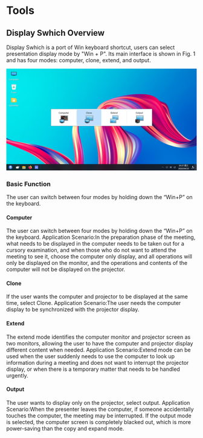 # Tools
## Display Swhich Overview
Display Swhich is a port of Win keyboard shortcut, users can select presentation display mode by "Win + P".
Its main interface is shown in Fig. 1 and has four modes: computer, clone, extend, and output.

![Fig. 1 Display Swhich main interface-big](image/1.png)

### Basic Function
The user can switch between four modes by holding down the “Win+P” on the keyboard.
#### Computer
The user can switch between four modes by holding down the “Win+P” on the keyboard.
Application Scenario:In the preparation phase of the meeting, what needs to be displayed in the computer needs to be taken out for a cursory examination, and when those who do not want to attend the meeting to see it, choose the computer only display, and all operations will only be displayed on the monitor, and the operations and contents of the computer will not be displayed on the projector.
#### Clone
If the user wants the computer and projector to be displayed at the same time, select Clone.
Application Scenario:The user needs the computer display to be synchronized with the projector display.
#### Extend
The extend mode identifies the computer monitor and projector screen as two monitors, allowing the user to have the computer and projector display different content when needed.
Application Scenario:Extend mode can be used when the user suddenly needs to use the computer to look up information during a meeting and does not want to interrupt the projector display, or when there is a temporary matter that needs to be handled urgently.
#### Output
The user wants to display only on the projector, select output.
Application Scenario:When the presenter leaves the computer, if someone accidentally touches the computer, the meeting may be interrupted. If the output mode is selected, the computer screen is completely blacked out, which is more power-saving than the copy and expand mode.
